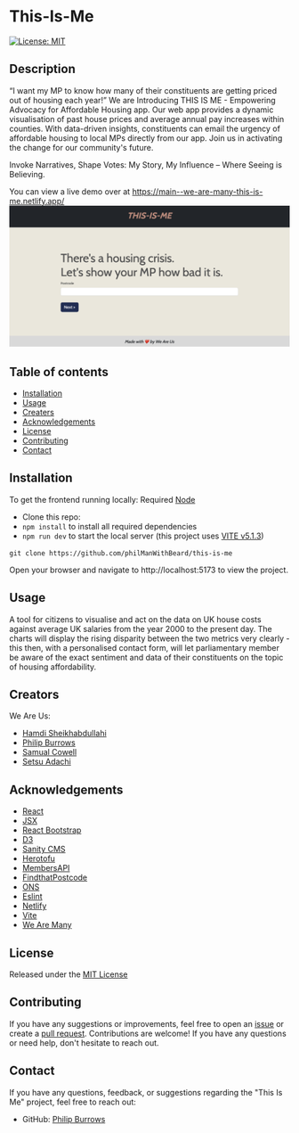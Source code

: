 # This-Is-Me
[![License: MIT](https://img.shields.io/badge/License-MIT-brightgreen.svg)](https://opensource.org/licenses/MIT)

  ## Description
“I want my MP to know how many of their constituents are getting priced out of housing each year!”
We are Introducing THIS IS ME - Empowering Advocacy for Affordable Housing app. Our web app provides a dynamic visualisation of past house prices and average annual pay increases within counties. With data-driven insights, constituents can email the urgency of affordable housing to local MPs directly from our app. Join us in activating the change for our community's future.

Invoke Narratives, Shape Votes: My Story, My Influence – Where Seeing is Believing.

You can view a live demo over at https://main--we-are-many-this-is-me.netlify.app/
![this-is-me-screenshoot](./public/homepage.png)

## Table of contents
- [Installation](#installation)
- [Usage](#usage)
- [Creaters](#creators)
- [Acknowledgements](#acknowledgements)
- [License](#license)
- [Contributing](#contributing)
- [Contact](#screenshot)

## Installation
To get the frontend running locally:
Required [Node](https://nodejs.org/en/download/)

- Clone this repo:
- `npm install` to install all required dependencies
- `npm run dev` to start the local server (this project uses [VITE v5.1.3](https://vitejs.dev/))

```console
git clone https://github.com/philManWithBeard/this-is-me
  ```
Open your browser and navigate to http://localhost:5173 to view the project.

## Usage
A tool for citizens to visualise and act on the data on UK house costs against average UK salaries from the year 2000 to the present day. The charts will display the rising disparity between the two metrics very clearly - this then, with a personalised contact form, will let parliamentary member be aware of the exact sentiment and data of their constituents on the topic of housing affordability.

## Creators
We Are Us:
- [Hamdi Sheikhabdullahi](https://github.com/hamdishh)
- [Philip Burrows](https://github.com/philManWithBeard)
- [Samual Cowell](https://github.com/CestSamual)
- [Setsu Adachi](https://github.com/Setsu-Adachi)

## Acknowledgements
- [React](https://react.dev/)
- [JSX](https://reactjs.org/docs/introducing-jsx.html)
- [React Bootstrap](https://react-bootstrap.netlify.app/)
- [D3](https://d3js.org/)
- [Sanity CMS](https://www.sanity.io/developer-experience)
- [Herotofu](https://herotofu.com/)
- [MembersAPI](https://members-api.parliament.uk/index.html)
- [FindthatPostcode](https://findthatpostcode.uk/)
- [ONS](https://developer.ons.gov.uk/)
- [Eslint](https://eslint.org/)
- [Netlify](https://www.netlify.com/)
- [Vite](https://vitejs.dev/)
- [We Are Many](https://github.com/CestSamual/We-Are-Many)

## License
Released under the [MIT License](https://github.com/jsxgraph/jsxgraph/blob/master/LICENSE.MIT)

## Contributing
If you have any suggestions or improvements, feel free to open an [issue](https://github.com/philManWithBeard/this-is-me/issues) or create a [pull request](https://github.com/philManWithBeard/this-is-me/pulls). Contributions are welcome!
 If you have any questions or need help, don't hesitate to reach out. 

 ## Contact
If you have any questions, feedback, or suggestions regarding the "This Is Me" project, feel free to reach out:
- GitHub: [Philip Burrows](https://github.com/philManWithBeard/this-is-me)

